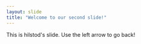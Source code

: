```yaml
---
layout: slide
title: "Welcome to our second slide!"
---
```

This is hilstod's slide.
Use the left arrow to go back!
